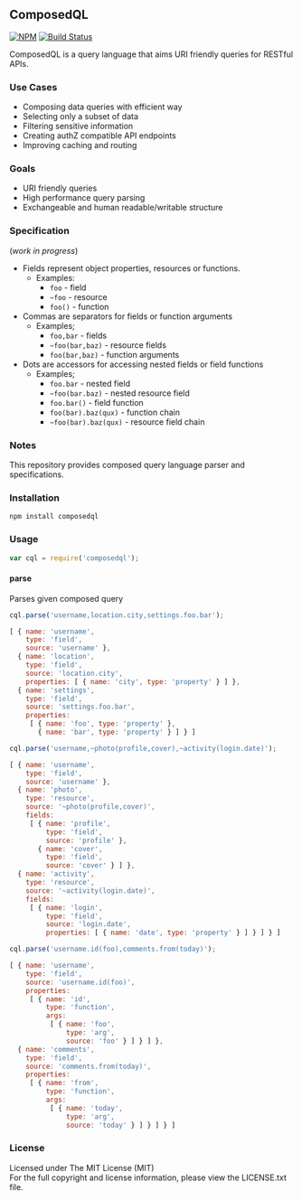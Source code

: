 ## ComposedQL

[![NPM][npm-image]][npm-url] [![Build Status][travis-image]][travis-url]

ComposedQL is a query language that aims URI friendly queries for RESTful APIs.

### Use Cases

- Composing data queries with efficient way
- Selecting only a subset of data
- Filtering sensitive information
- Creating authZ compatible API endpoints
- Improving caching and routing

### Goals

- URI friendly queries
- High performance query parsing
- Exchangeable and human readable/writable structure

### Specification
(*work in progress*)

- Fields represent object properties, resources or functions.
  - Examples:
    - `foo` - field
    - `~foo` - resource
    - `foo()` - function
- Commas are separators for fields or function arguments
  - Examples;
    - `foo,bar` - fields
    - `~foo(bar,baz)` - resource fields
    - `foo(bar,baz)` - function arguments
- Dots are accessors for accessing nested fields or field functions
  - Examples;
    - `foo.bar` - nested field
    - `~foo(bar.baz)` - nested resource field
    - `foo.bar()` - field function
    - `foo(bar).baz(qux)` - function chain
    - `~foo(bar).baz(qux)` - resource field chain

### Notes

This repository provides composed query language parser and specifications.

### Installation

```
npm install composedql
```

### Usage

```javascript
var cql = require('composedql');
```

#### parse

Parses given composed query

```javascript
cql.parse('username,location.city,settings.foo.bar');
```
```javascript
[ { name: 'username',
    type: 'field',
    source: 'username' },
  { name: 'location',
    type: 'field',
    source: 'location.city',
    properties: [ { name: 'city', type: 'property' } ] },
  { name: 'settings',
    type: 'field',
    source: 'settings.foo.bar',
    properties:
     [ { name: 'foo', type: 'property' },
       { name: 'bar', type: 'property' } ] } ]
```

```javascript
cql.parse('username,~photo(profile,cover),~activity(login.date)');
```
```javascript
[ { name: 'username',
    type: 'field',
    source: 'username' },
  { name: 'photo',
    type: 'resource',
    source: '~photo(profile,cover)',
    fields:
     [ { name: 'profile',
         type: 'field',
         source: 'profile' },
       { name: 'cover',
         type: 'field',
         source: 'cover' } ] },
  { name: 'activity',
    type: 'resource',
    source: '~activity(login.date)',
    fields:
     [ { name: 'login',
         type: 'field',
         source: 'login.date',
         properties: [ { name: 'date', type: 'property' } ] } ] } ]
```

```javascript
cql.parse('username.id(foo),comments.from(today)');
```
```javascript
[ { name: 'username',
    type: 'field',
    source: 'username.id(foo)',
    properties:
     [ { name: 'id',
         type: 'function',
         args:
          [ { name: 'foo',
              type: 'arg',
              source: 'foo' } ] } ] },
  { name: 'comments',
    type: 'field',
    source: 'comments.from(today)',
    properties:
     [ { name: 'from',
         type: 'function',
         args:
          [ { name: 'today',
              type: 'arg',
              source: 'today' } ] } ] } ]
```

### License

Licensed under The MIT License (MIT)  
For the full copyright and license information, please view the LICENSE.txt file.

[npm-url]: http://npmjs.org/package/composedql
[npm-image]: https://badge.fury.io/js/composedql.png

[travis-url]: https://travis-ci.org/cmfatih/composedql
[travis-image]: https://travis-ci.org/cmfatih/composedql.svg?branch=master